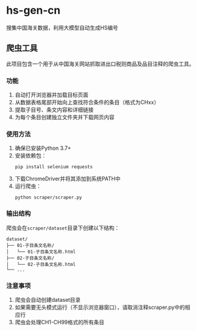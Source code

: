 # hs-gen-cn
搜集中国海关数据，利用大模型自动生成HS编号

## 爬虫工具

此项目包含一个用于从中国海关网站抓取进出口税则商品及品目注释的爬虫工具。

### 功能

1. 自动打开浏览器并加载目标页面
2. 从数据表格尾部开始向上查找符合条件的条目（格式为CHxx）
3. 提取子目号、条文内容和详细链接
4. 为每个条目创建独立文件夹并下载网页内容

### 使用方法

1. 确保已安装Python 3.7+
2. 安装依赖包：
   ```
   pip install selenium requests
   ```
3. 下载ChromeDriver并将其添加到系统PATH中
4. 运行爬虫：
   ```
   python scraper/scraper.py
   ```

### 输出结构

爬虫会在`scraper/dataset`目录下创建以下结构：

```
dataset/
├── 01-子目条文名称/
│   └── 01-子目条文名称.html
├── 02-子目条文名称/
│   └── 02-子目条文名称.html
└── ...
```

### 注意事项

1. 爬虫会自动创建dataset目录
2. 如果需要无头模式运行（不显示浏览器窗口），请取消注释scraper.py中的相应行
3. 爬虫会处理CH1-CH99格式的所有条目
